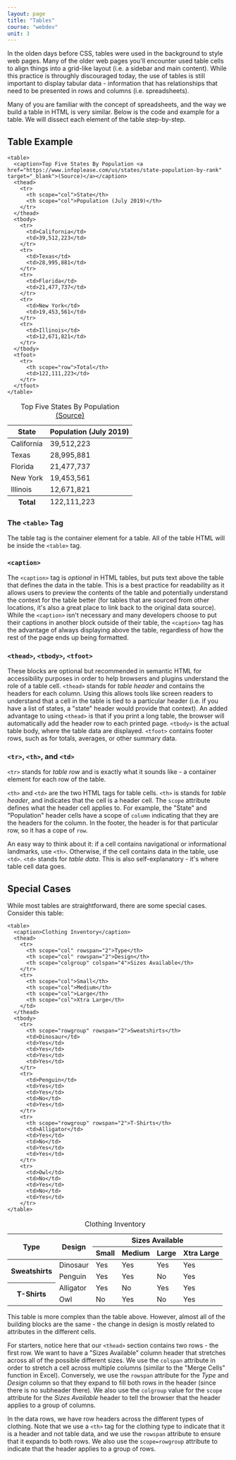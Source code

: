 ```yaml
---
layout: page
title: "Tables"
course: "webdev"
unit: 3
---
```

In the olden days before CSS, tables were used in the background to style web pages. Many of the older web pages you'll encounter used table cells to align things into a grid-like layout (i.e. a sidebar and main content). While this practice is throughly discouraged today, the use of tables is still important to display tabular data - information that has relationships that need to be presented in rows and columns (i.e. spreadsheets).  

Many of you are familiar with the concept of spreadsheets, and the way we build a table in HTML is very similar. Below is the code and example for a table. We will dissect each element of the table step-by-step.

## Table Example

	<table>
	  <caption>Top Five States By Population <a href="https://www.infoplease.com/us/states/state-population-by-rank" target="_blank">(Source)</a></caption>
	  <thead>
		<tr>
		  <th scope="col">State</th>
		  <th scope="col">Population (July 2019)</th>
		</tr>
	  </thead>
	  <tbody>
		<tr>
		  <td>California</td>
		  <td>39,512,223</td>
		</tr>
		<tr>
		  <td>Texas</td>
		  <td>28,995,881</td>
		</tr>
		<tr>
		  <td>Florida</td>
		  <td>21,477,737</td>
		</tr>
		<tr>
		  <td>New York</td>
		  <td>19,453,561</td>
		</tr>
		<tr>
		  <td>Illinois</td>
		  <td>12,671,821</td>
		</tr>
	  </tbody>
	  <tfoot>
	    <tr>
		  <th scope="row">Total</th>
		  <td>122,111,223</td>
		</tr>
	  </tfoot>
	</table>
<table class="table table-bordered table-striped">
  <caption>Top Five States By Population <a href="https://www.infoplease.com/us/states/state-population-by-rank" target="_blank">(Source)</a></caption>
  <thead>
	<tr>
	  <th scope="col">State</th>
	  <th scope="col">Population (July 2019)</th>
	</tr>
  </thead>
  <tbody>
	<tr>
	  <td>California</td>
	  <td>39,512,223</td>
	</tr>
	<tr>
	  <td>Texas</td>
	  <td>28,995,881</td>
	</tr>
	<tr>
	  <td>Florida</td>
	  <td>21,477,737</td>
	</tr>
	<tr>
	  <td>New York</td>
	  <td>19,453,561</td>
	</tr>
	<tr>
	  <td>Illinois</td>
	  <td>12,671,821</td>
	</tr>
  </tbody>
  <tfoot>
	<tr>
	  <th  scope="row">Total</th>
	  <td>122,111,223</td>
	</tr>
  </tfoot>
</table>

### The ```<table>``` Tag
The table tag is the container element for a table. All of the table HTML will be inside the ```<table>``` tag.

### ```<caption>```
The ```<caption>``` tag is _optional_ in HTML tables, but puts text above the table that defines the data in the table. This is a best practice for readability as it allows users to preview the contents of the table and potentially understand the context for the table better (for tables that are sourced from other locations, it's also a great place to link back to the original data source). While the ```<caption>``` isn't necessary and many developers choose to put their captions in another block outside of their table, the  ```<caption>``` tag has the advantage of always displaying above the table, regardless of how the rest of the page ends up being formatted. 

### ```<thead>```, ```<tbody>```, ```<tfoot>```
These blocks are optional but recommended in semantic HTML for accessibility purposes in order to help browsers and plugins understand the role of a table cell. ```<thead>``` stands for _table header_ and contains the headers for each column. Using this allows tools like screen readers to understand that a cell in the table is tied to a particular header (i.e. if you have a list of states, a "state" header would provide that context). An added advantage to using ```<thead>``` is that if you print a long table, the browser will automatically add the header row to each printed page. ```<tbody>``` is the actual table body, where the table data are displayed. ```<tfoot>``` contains footer rows, such as for totals, averages, or other summary data.

### ```<tr>```, ```<th>```, and ```<td>```
```<tr>``` stands for _table row_ and is exactly what it sounds like - a container element for each row of the table. 

```<th>``` and ```<td>``` are the two HTML tags for table cells. ```<th>``` is stands for _table header_, and indicates that the cell is a header cell. The ```scope``` attribute defines what the header cell applies to. For example, the "State" and "Population" header cells have a scope of ```column``` indicating that they are the headers for the column. In the footer, the header is for that particular row, so it has a cope of ```row```.

An easy way to think about it: if a cell contains navigational or informational landmarks, use ```<th>```. Otherwise, if the cell contains data in the table, use ```<td>```. ```<td>``` stands for _table data_. This is also self-explanatory - it's where table cell data goes. 

## Special Cases
While most tables are straightforward, there are some special cases. Consider this table: 

	<table>
	  <caption>Clothing Inventory</caption>
	  <thead>
		<tr>
		  <th scope="col" rowspan="2">Type</th>
		  <th scope="col" rowspan="2">Design</th>
		  <th scope="colgroup" colspan="4">Sizes Available</th>
		</tr>
		<tr>
		  <th scope="col">Small</th>
		  <th scope="col">Medium</th>
		  <th scope="col">Large</th>
		  <th scope="col">Xtra Large</th>
		</td>
	  </thead>
	  <tbody>
		<tr>
		  <th scope="rowgroup" rowspan="2">Sweatshirts</th>
		  <td>Dinosaur</td>
		  <td>Yes</td>
		  <td>Yes</td>
		  <td>Yes</td>
		  <td>Yes</td>
		</tr>
		<tr>
		  <td>Penguin</td>
		  <td>Yes</td>
		  <td>Yes</td>
		  <td>No</td>
		  <td>Yes</td>
		</tr>
		<tr>
		  <th scope="rowgroup" rowspan="2">T-Shirts</th>
		  <td>Alligator</td>
		  <td>Yes</td>
		  <td>No</td>
		  <td>Yes</td>
		  <td>Yes</td>
		</tr>
		<tr>
		  <td>Owl</td>
		  <td>No</td>
		  <td>Yes</td>
		  <td>No</td>
		  <td>Yes</td>
		</tr>
	</table>
<table class="table table-bordered table-striped">
  <caption>Clothing Inventory</caption>
  <thead>
	<tr>
	  <th scope="col" rowspan="2">Type</th>
	  <th scope="col" rowspan="2">Design</th>
	  <th scope="colgroup" colspan="4">Sizes Available</th>
	</tr>
	<tr>
	  <th scope="col">Small</th>
	  <th scope="col">Medium</th>
	  <th scope="col">Large</th>
	  <th scope="col">Xtra Large</th>
	</td>
  </thead>
  <tbody>
	<tr>
	  <th scope="rowgroup" rowspan="2">Sweatshirts</th>
	  <td>Dinosaur</td>
	  <td>Yes</td>
	  <td>Yes</td>
	  <td>Yes</td>
	  <td>Yes</td>
	</tr>
	<tr>
	  <td>Penguin</td>
	  <td>Yes</td>
	  <td>Yes</td>
	  <td>No</td>
	  <td>Yes</td>
	</tr>
	<tr>
	  <th scope="rowgroup" rowspan="2">T-Shirts</th>
	  <td>Alligator</td>
	  <td>Yes</td>
	  <td>No</td>
	  <td>Yes</td>
	  <td>Yes</td>
	</tr>
	<tr>
	  <td>Owl</td>
	  <td>No</td>
	  <td>Yes</td>
	  <td>No</td>
	  <td>Yes</td>
	</tr>
</table>

This table is more complex than the table above. However, almost all of the building blocks are the same - the change in design is mostly related to attributes in the different cells.

For starters, notice here that our ```<thead>``` section contains two rows - the first row. We want to have a "Sizes Available" column header that stretches across all of the possible different sizes. We use the ```colspan``` attribute in order to stretch a cell across multiple columns (similar to the "Merge Cells" function in Excel). Conversely, we use the ```rowspan``` attribute for the *Type* and *Design* column so that they expand to fill both rows in the header (since there is no subheader there). We also use the ```colgroup``` value for the ```scope``` attribute for the *Sizes Available* header to tell the browser that the header applies to a group of columns. 

In the data rows, we have row headers across the different types of clothing. Note that we use a ```<th>``` tag for the clothing type to indicate that it is a header and not table data, and we use the ```rowspan``` attribute to ensure that it expands to both rows. We also use the ```scope=rowgroup``` attribute to indicate that the header applies to a group of rows. 

